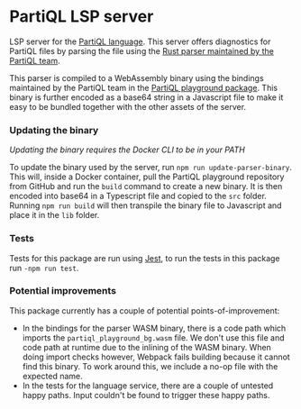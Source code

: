 # PartiQL LSP server

LSP server for the [PartiQL language](https://partiql.org/). This server offers diagnostics for PartiQL files by parsing the file using the [Rust parser maintained by the PartiQL team](https://github.com/partiql/partiql-lang-rust).

This parser is compiled to a WebAssembly binary using the bindings maintained by the PartiQL team in the [PartiQL playground package](https://github.com/partiql/partiql-rust-playground). This binary is further encoded as a base64 string in a Javascript file to make it easy to be bundled together with the other assets of the server.

### Updating the binary

_Updating the binary requires the Docker CLI to be in your PATH_

To update the binary used by the server, run `npm run update-parser-binary`. This will, inside a Docker container, pull the PartiQL playground repository from GitHub and run the `build` command to create a new binary. It is then encoded into base64 in a Typescript file and copied to the `src` folder. Running `npm run build` will then transpile the binary file to Javascript and place it in the `lib` folder.

### Tests

Tests for this package are run using [Jest](https://jestjs.io/), to run the tests in this package run `-npm run test`. 

### Potential improvements

This package currently has a couple of potential points-of-improvement:

- In the bindings for the parser WASM binary, there is a code path which imports the `partiql_playground_bg.wasm` file. We don't use this file and code path at runtime due to the inlining of the WASM binary. When doing import checks however, Webpack fails building because it cannot find this binary. To work around this, we include a no-op file with the expected name.
- In the tests for the language service, there are a couple of untested happy paths. Input couldn't be found to trigger these happy paths.
